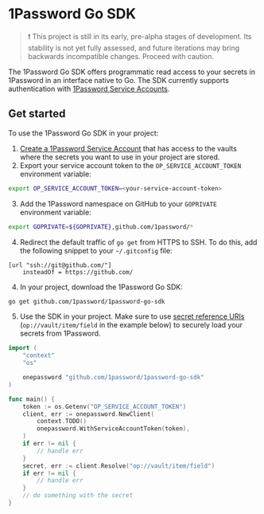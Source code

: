 # 1Password Go SDK

> ❗ This project is still in its early, pre-alpha stages of development. Its stability is not yet fully assessed, and future iterations may bring backwards incompatible changes. Proceed with caution.

The 1Password Go SDK offers programmatic read access to your secrets in 1Password in an interface native to Go. The SDK currently supports authentication with [1Password Service Accounts](https://developer.1password.com/docs/service-accounts/).

## Get started

To use the 1Password Go SDK in your project:

1. [Create a 1Password Service Account](https://developer.1password.com/docs/service-accounts/get-started/#create-a-service-account) that has access to the vaults where the secrets you want to use in your project are stored.
2. Export your service account token to the `OP_SERVICE_ACCOUNT_TOKEN` environment variable:

```bash
export OP_SERVICE_ACCOUNT_TOKEN=<your-service-account-token>
```

3. Add the 1Password namespace on GitHub to your `GOPRIVATE` environment variable:

```bash
export GOPRIVATE=${GOPRIVATE},github.com/1password/*
```

4. Redirect the default traffic of `go get` from HTTPS to SSH. To do this, add the following snippet to your `~/.gitconfig` file:

```
[url "ssh://git@github.com/"]
	insteadOf = https://github.com/
```

4. In your project, download the 1Password Go SDK:

```bash
go get github.com/1password/1password-go-sdk
```

5. Use the SDK in your project. Make sure to use [secret reference URIs](https://developer.1password.com/docs/cli/secret-references/) (`op://vault/item/field` in the example below) to securely load your secrets from 1Password.

```go
import (
    "context"
    "os"

    onepassword "github.com/1password/1password-go-sdk"
)

func main() {
    token := os.Getenv("OP_SERVICE_ACCOUNT_TOKEN")
    client, err := onepassword.NewClient(
        context.TODO()
        onepassword.WithServiceAccountToken(token),
    )
    if err != nil {
        // handle err
    }
    secret, err := client.Resolve("op://vault/item/field")
    if err != nil {
        // handle err
    }
    // do something with the secret
}
```
